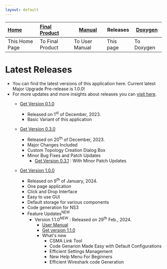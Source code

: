 ```yaml
---
layout: default
---
```


| [Home](./index.html) | [Final Product](./appImages.html) | [Manual](./manual.html) | Releases  | [Doxygen](./doxygen/index.html) |
|:---------------------|:----------------------------------|------------------------|-----------|----|
| This Home Page       | To Final Product                  | To User Manual         | This page | To Doxygen |


# Latest Releases
- You can find the latest versions of this application here. Current latest Major Upgrade Pre-release is 1.0.0!
- For more updates and more insights about releases you can [visit here](https://github.com/HenilMistry/NS3-GUI-HELPER/releases).
  - <a href="./Releases/NS3-GUI V1.0.jar" download> Get Version 0.1.0 </a>

    - Released on 1<sup>st</sup> of December, 2023.
    - Basic Variant of this application
  
  - <a href="./Releases/NS3-GUI V3.0.jar" download> Get Version 0.3.0 </a>
    
    - Released on 20<sup>th</sup> of December, 2023.
    - Major Changes Included
    - Custom Topology Creation Dialog Box
    - Minor Bug Fixes and Patch Updates
      - <a href="./Releases/NS3-GUI V0.3.1.jar" download> Get Version 0.3.1</a> : With Minor Patch Updates

  - <a href="./Releases/NS3-GUI V1.0.0.jar" download> Get Version 1.0.0 </a>
  
      - Released on 9<sup>th</sup> of January, 2024.
      - One page application
      - Click and Drop Interface
      - Easy to use GUI
      - Default storage for various components
      - Code generation for NS3
      - Feature Updates<sup>NEW</sup>
        - Version 1.1.0<sup>NEW</sup> : Released on 29<sup>th</sup> Feb., 2024.
          - <a href="./Manual/pdfs/ManualV1.1.0.pdf" download> User Manual </a>
          - <a href="./Releases/NS3-GUI V1.1.0.jar" download>Get version 1.1.0 </a>
          - What's new
            - CSMA Link Tool
            - Code Genarion Made Easy with Default Configurations
            - Efficient Settings Management
            - New Help Menu For Beginners
            - Efficient Wireshark code Generation
  
